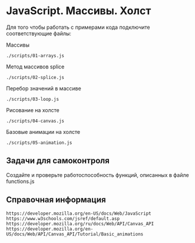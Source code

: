 # JavaScript. Массивы. Холст

Для того чтобы работать с примерами кода подключите соответствующие файлы:

Массивы

    ./scripts/01-arrays.js

Метод массивов splice

    ./scripts/02-splice.js

Перебор значений в массиве

    ./scripts/03-loop.js

Рисование на холсте

    ./scripts/04-canvas.js

Базовые анимации на холсте

    ./scripts/05-animation.js

## Задачи для самоконтроля

Создайте и проверьте работоспособность функций, описанных в файле functions.js

## Справочная информация

    https://developer.mozilla.org/en-US/docs/Web/JavaScript
    https://www.w3schools.com/jsref/default.asp
    https://developer.mozilla.org/ru/docs/Web/API/Canvas_API
    https://developer.mozilla.org/en-US/docs/Web/API/Canvas_API/Tutorial/Basic_animations
